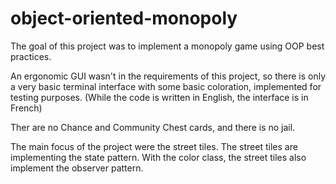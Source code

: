 # object-oriented-monopoly

The goal of this project was to implement a monopoly game using OOP best practices. 

An ergonomic GUI wasn't in the requirements of this project, so there is only a very basic terminal interface with some basic coloration, implemented for testing purposes. (While the code is written in English, the interface is in French)

Ther are no Chance and Community Chest cards, and there is no jail. 

The main focus of the project were the street tiles. The street tiles are implementing the state pattern. With the color class, the street tiles also implement the observer pattern. 
